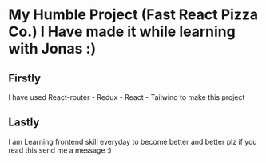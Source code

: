 # My Humble Project (Fast React Pizza Co.) I Have made it while learning with Jonas :)

## Firstly

I have used React-router - Redux - React - Tailwind to make this project

## Lastly

I am Learning frontend skill everyday to become better and better plz if you read this send me a message :)
